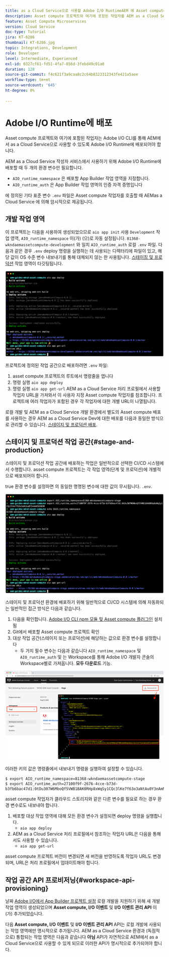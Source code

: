 ```yaml
---
title: as a Cloud Service으로 사용할 Adobe I/O RuntimeAEM 에 Asset compute 작업자 배포
description: Asset compute 프로젝트와 여기에 포함된 작업자를 AEM as a Cloud Service으로 사용하려면 Adobe I/O Runtime에 배포해야 합니다.
feature: Asset Compute Microservices
version: Cloud Service
doc-type: Tutorial
jira: KT-6286
thumbnail: KT-6286.jpg
topic: Integrations, Development
role: Developer
level: Intermediate, Experienced
exl-id: 0327cf61-fd51-4fa7-856d-3febd49c01a0
duration: 128
source-git-commit: f4c621f3a9caa8c2c64b8323312343fe421a5aee
workflow-type: tm+mt
source-wordcount: '645'
ht-degree: 0%

---
```


# Adobe I/O Runtime에 배포

Asset compute 프로젝트와 여기에 포함된 작업자는 Adobe I/O CLI를 통해 AEM에서 as a Cloud Service으로 사용할 수 있도록 Adobe I/O Runtime에 배포되어야 합니다.

AEM as a Cloud Service 작성자 서비스에서 사용하기 위해 Adobe I/O Runtime에 배포할 때 두 개의 환경 변수만 필요합니다.

+ `AIO_runtime_namespace` 은 배포할 App Builder 작업 영역을 지정합니다.
+ `AIO_runtime_auth` 은 App Builder 작업 영역의 인증 자격 증명입니다

에 정의된 기타 표준 변수 `.env` 파일은 Asset compute 작업자를 호출할 때 AEMas a Cloud Service 에 의해 암시적으로 제공됩니다.

## 개발 작업 영역

이 프로젝트는 다음을 사용하여 생성되었으므로 `aio app init` 사용 `Development` 작업 영역, `AIO_runtime_namespace` 이(가) (으)로 자동 설정됩니다. `81368-wkndaemassetcompute-development` 와 일치 `AIO_runtime_auth` 로컬 `.env` 파일.  다음과 같은 경우 `.env` deploy 명령을 실행하는 데 사용되는 디렉터리에 파일이 있고, 해당 값이 OS 수준 변수 내보내기를 통해 대체되지 않는 한 사용됩니다. [스테이징 및 프로덕션](#stage-and-production) 작업 영역이 타깃팅됩니다.

![.env 변수를 사용하여 aio 앱 배포](./assets/runtime/development__aio.png)

프로젝트에 정의된 작업 공간으로 배포하려면 `.env` 파일:

1. asset compute 프로젝트의 루트에서 명령줄을 엽니다
1. 명령 실행 `aio app deploy`
1. 명령 실행 `aio app get-url` AEM as a Cloud Service 처리 프로필에서 사용할 작업자 URL을 가져와서 이 사용자 지정 Asset compute 작업자를 참조합니다. 프로젝트에 여러 작업자가 포함된 경우 각 작업자에 대한 개별 URL이 나열됩니다.

로컬 개발 및 AEM as a Cloud Service 개발 환경에서 별도의 Asset compute 배포를 사용하는 경우 AEM as a Cloud Service Dev에 대한 배포를 다음과 동일한 방식으로 관리할 수 있습니다. [스테이지 및 프로덕션 배포](#stage-and-production).

## 스테이지 및 프로덕션 작업 공간{#stage-and-production}

스테이지 및 프로덕션 작업 공간에 배포하는 작업은 일반적으로 선택한 CI/CD 시스템에서 수행합니다. asset compute 프로젝트는 각 작업 영역(단계 및 프로덕션)에 개별적으로 배포되어야 합니다.

true 환경 변수를 설정하면 의 동일한 명명된 변수에 대한 값이 무시됩니다. `.env`.

![내보내기 변수를 사용하여 aio 앱 배포](./assets/runtime/stage__export-and-aio.png)

스테이지 및 프로덕션 환경에 배포하기 위해 일반적으로 CI/CD 시스템에 의해 자동화되는 일반적인 접근 방식은 다음과 같습니다.

1. 다음을 확인합니다. [Adobe I/O CLI npm 모듈 및 Asset compute 플러그인](../set-up/development-environment.md#aio) 설치됨
1. Git에서 배포할 Asset compute 프로젝트 확인
1. 대상 작업 공간(스테이지 또는 프로덕션)에 해당하는 값으로 환경 변수를 설정합니다
   + 두 가지 필수 변수는 다음과 같습니다 `AIO_runtime_namespace` 및 `AIO_runtime_auth` 및 는 Workspace를 통해 Adobe I/O 개발자 콘솔의 Workspace별로 가져옵니다. __모두 다운로드__ 기능.

![Adobe Developer 콘솔 - AIO 런타임 네임스페이스 및 인증](./assets/runtime/stage-auth-namespace.png)

이러한 키의 값은 명령줄에서 내보내기 명령을 실행하여 설정할 수 있습니다.

```
$ export AIO_runtime_namespace=81368-wkndaemassetcompute-stage
$ export AIO_runtime_auth=27100f9f-2676-4cce-b73d-b3fb6bac47d1:0tDu307W6MboQf5VWB1BAK0RHp8xWqSy1CQc3lKe7f63o3aNtAu0Y3nAmN56502W
```

asset compute 작업자가 클라우드 스토리지와 같은 다른 변수를 필요로 하는 경우 환경 변수로도 내보내야 합니다.

1. 배포할 대상 작업 영역에 대해 모든 환경 변수가 설정되면 deploy 명령을 실행합니다.
   + `aio app deploy`
1. AEM as a Cloud Service 처리 프로필에서 참조하는 작업자 URL은 다음을 통해서도 사용할 수 있습니다.
   + `aio app get-url`

asset compute 프로젝트 버전이 변경되면 새 버전을 반영하도록 작업자 URL도 변경되며, URL은 처리 프로필에서 업데이트해야 합니다.

## 작업 공간 API 프로비저닝{#workspace-api-provisioning}

날짜 [Adobe I/O에서 App Builder 프로젝트 설정](../set-up/app-builder.md) 로컬 개발을 지원하기 위해 새 개발 작업 영역이 생성되었으며 __Asset compute, I/O 이벤트__ 및 __I/O 이벤트 관리 API__ 이(가) 추가되었습니다.

다음 __Asset compute, I/O 이벤트__ 및 __I/O 이벤트 관리 API__ API는 로컬 개발에 사용되는 작업 영역에만 명시적으로 추가됩니다. AEM as a Cloud Service 환경과 (독점적으로) 통합되는 작업 영역은 다음과 같습니다 __아님__ API가 자연적으로 AEM에서 as a Cloud Service으로 사용할 수 있게 되므로 이러한 API가 명시적으로 추가되어야 합니다.
